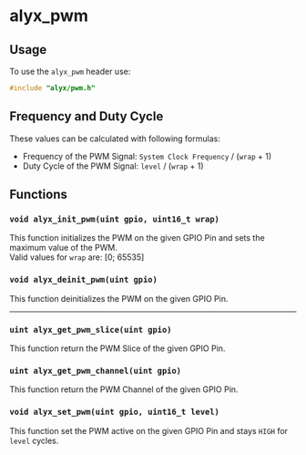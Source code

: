 # alyx_pwm
## Usage

To use the `alyx_pwm` header use:
```c
#include "alyx/pwm.h"
```

## Frequency and Duty Cycle
These values can be calculated with following formulas:
* Frequency of the PWM Signal: `System Clock Frequency` / (`wrap` + 1)  
* Duty Cycle of the PWM Signal: `level` / (`wrap` + 1)

## Functions

### `void alyx_init_pwm(uint gpio, uint16_t wrap)`
This function initializes the PWM on the given GPIO Pin and sets the maximum value of the PWM.  
Valid values for `wrap` are: [0; 65535]

### `void alyx_deinit_pwm(uint gpio)`
This function deinitializes the PWM on the given GPIO Pin.

***

### `uint alyx_get_pwm_slice(uint gpio)`
This function return the PWM Slice of the given GPIO Pin.

### `uint alyx_get_pwm_channel(uint gpio)`
This function return the PWM Channel of the given GPIO Pin.

### `void alyx_set_pwm(uint gpio, uint16_t level)`
This function set the PWM active on the given GPIO Pin and stays `HIGH` for `level` cycles.  
